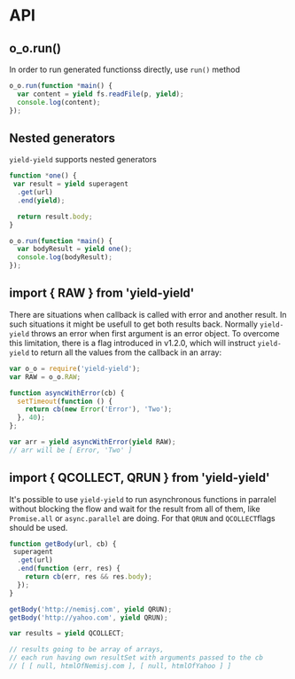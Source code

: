 # API

## o_o.run()

In order to run generated functionss directly, use `run()` method

```javascript
o_o.run(function *main() {
  var content = yield fs.readFile(p, yield);
  console.log(content);
});
```

## Nested generators

`yield-yield` supports nested generators

```javascript
function *one() {
 var result = yield superagent
  .get(url)
  .end(yield);

  return result.body;
}

o_o.run(function *main() {
  var bodyResult = yield one();
  console.log(bodyResult);
});
```


## import { RAW } from 'yield-yield'

There are situations when callback is called with error and another result. In such situations it might be usefull to get both results back. Normally  `yield-yield` throws an error when first argument is an error object. To overcome this limitation, there is a flag introduced in v1.2.0, which will instruct `yield-yield` to return all the values from the callback in an array:

```javascript
var o_o = require('yield-yield');
var RAW = o_o.RAW;

function asyncWithError(cb) {
  setTimeout(function () {
    return cb(new Error('Error'), 'Two');
  }, 40);
};

var arr = yield asyncWithError(yield RAW);
// arr will be [ Error, 'Two' ]
```

## import { QCOLLECT, QRUN } from 'yield-yield'

It's possible to use `yield-yield` to run asynchronous functions
in parralel without blocking the flow and wait for the result from all of them, like
`Promise.all` or `async.parallel` are doing. For that `QRUN` and `QCOLLECT`flags
should be used.

```javascript
function getBody(url, cb) {
 superagent
  .get(url)
  .end(function (err, res) {
    return cb(err, res && res.body);
  });
}

getBody('http://nemisj.com', yield QRUN);
getBody('http://yahoo.com', yield QRUN);

var results = yield QCOLLECT;

// results going to be array of arrays,
// each run having own resultSet with arguments passed to the cb
// [ [ null, htmlOfNemisj.com ], [ null, htmlOfYahoo ] ]
```
